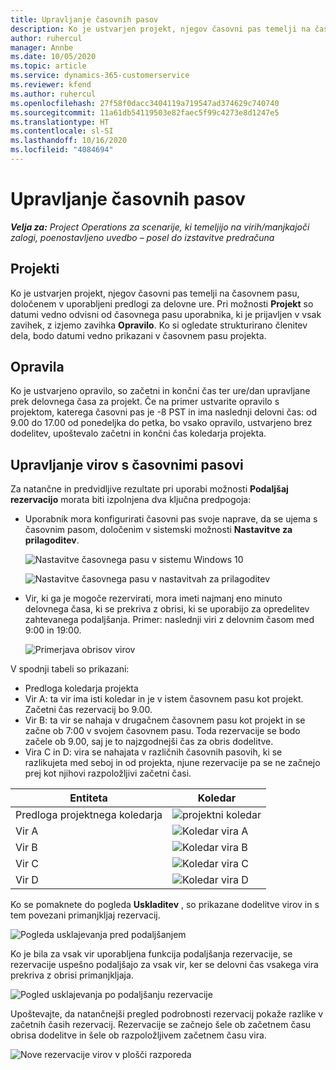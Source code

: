 ```yaml
---
title: Upravljanje časovnih pasov
description: Ko je ustvarjen projekt, njegov časovni pas temelji na časovnem pasu, določenem v uporabljeni predlogi za delovne ure.
author: ruhercul
manager: Annbe
ms.date: 10/05/2020
ms.topic: article
ms.service: dynamics-365-customerservice
ms.reviewer: kfend
ms.author: ruhercul
ms.openlocfilehash: 27f58f0dacc3404119a719547ad374629c740740
ms.sourcegitcommit: 11a61db54119503e82faec5f99c4273e8d1247e5
ms.translationtype: HT
ms.contentlocale: sl-SI
ms.lasthandoff: 10/16/2020
ms.locfileid: "4084694"
---
```

# <a name="manage-time-zones"></a>Upravljanje časovnih pasov

_**Velja za:** Project Operations za scenarije, ki temeljijo na virih/manjkajoči zalogi, poenostavljeno uvedbo – posel do izstavitve predračuna_


## <a name="projects"></a>Projekti

Ko je ustvarjen projekt, njegov časovni pas temelji na časovnem pasu, določenem v uporabljeni predlogi za delovne ure. Pri možnosti **Projekt** so datumi vedno odvisni od časovnega pasu uporabnika, ki je prijavljen v vsak zavihek, z izjemo zavihka **Opravilo**. Ko si ogledate strukturirano členitev dela, bodo datumi vedno prikazani v časovnem pasu projekta.

## <a name="tasks"></a>Opravila

Ko je ustvarjeno opravilo, so začetni in končni čas ter ure/dan upravljane prek delovnega časa za projekt. Če na primer ustvarite opravilo s projektom, katerega časovni pas je -8 PST in ima naslednji delovni čas: od 9.00 do 17.00 od ponedeljka do petka, bo vsako opravilo, ustvarjeno brez dodelitev, upoštevalo začetni in končni čas koledarja projekta.

## <a name="manage-resources-with-time-zones"></a>Upravljanje virov s časovnimi pasovi

Za natančne in predvidljive rezultate pri uporabi možnosti **Podaljšaj rezervacijo** morata biti izpolnjena dva ključna predpogoja:  

- Uporabnik mora konfigurirati časovni pas svoje naprave, da se ujema s časovnim pasom, določenim v sistemski možnosti **Nastavitve za prilagoditev**.
 
  ![Nastavitve časovnega pasu v sistemu Windows 10](media/reconcile-assignments-03.png)

  ![Nastavitve časovnega pasu v nastavitvah za prilagoditev](media/reconcile-assignments-04.png)
 
- Vir, ki ga je mogoče rezervirati, mora imeti najmanj eno minuto delovnega časa, ki se prekriva z obrisi, ki se uporabijo za opredelitev zahtevanega podaljšanja. Primer: naslednji viri z delovnim časom med 9:00 in 19:00. 

  ![Primerjava obrisov virov](media/reconcile-assignments-05.png)

V spodnji tabeli so prikazani:

- Predloga koledarja projekta
- Vir A: ta vir ima isti koledar in je v istem časovnem pasu kot projekt. Začetni čas rezervacij bo 9.00.
- Vir B: ta vir se nahaja v drugačnem časovnem pasu kot projekt in se začne ob 7:00 v svojem časovnem pasu. Toda rezervacije se bodo začele ob 9.00, saj je to najzgodnejši čas za obris dodelitve.
- Vira C in D: vira se nahajata v različnih časovnih pasovih, ki se razlikujeta med seboj in od projekta, njune rezervacije pa se ne začnejo prej kot njihovi razpoložljivi začetni časi.

|Entiteta  |Koledar  |
|-|-|
|Predloga projektnega koledarja   | ![projektni koledar](media/reconcile-assignments-06.png) |
|Vir A  | ![Koledar vira A](media/reconcile-assignments-06.png) |
|Vir B  |  ![Koledar vira B](media/reconcile-assignments-07.png) |
|Vir C  |  ![Koledar vira C](media/reconcile-assignments-08.png) |
|Vir D  | ![Koledar vira D](media/reconcile-assignments-09.png)  |
 
Ko se pomaknete do pogleda **Uskladitev** , so prikazane dodelitve virov in s tem povezani primanjkljaj rezervacij.

![Pogleda usklajevanja pred podaljšanjem](media/reconcile-assignments-10.png)

Ko je bila za vsak vir uporabljena funkcija podaljšanja rezervacije, se rezervacije uspešno podaljšajo za vsak vir, ker se delovni čas vsakega vira prekriva z obrisi primanjkljaja.

![Pogled usklajevanja po podaljšanju rezervacije](media/reconcile-assignments-11.png) 

Upoštevajte, da natančnejši pregled podrobnosti rezervacij pokaže razlike v začetnih časih rezervacij. Rezervacije se začnejo šele ob začetnem času obrisa dodelitve in šele ob razpoložljivem začetnem času vira.

![Nove rezervacije virov v plošči razporeda](media/reconcile-assignments-12.png)
